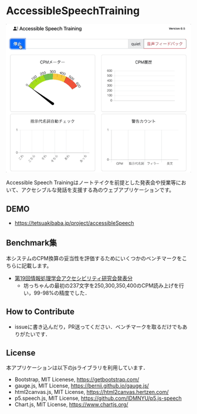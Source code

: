# AccessibleSpeechTraining

![teaser](teaser.gif)

Accessible Speech Trainingはノートテイクを前提とした発表会や授業等において、アクセシブルな発話を支援する為のウェブアプリケーションです。

## DEMO
  * https://tetsuakibaba.jp/project/accessibleSpeech

## Benchmark集
本システムのCPM換算の妥当性を評価するためにいくつかのベンチマークをこちらに記載します。

  * [第19回情報処理学会アクセシビリティ研究会発表分](./benchmarks/aac019/README.md)
    * 坊っちゃんの最初の237文字を250,300,350,400のCPM読み上げを行い，99-98%の精度でした．

## How to Contribute
  * issueに書き込んだり，PR送ってください．ベンチマークを取るだけでもありがたいです．

## License
本アプリケーションは以下のjsライブラリを利用しています．
  * Bootstrap, MIT Licenese, https://getbootstrap.com/
  * gauge.js, MIT License, https://bernii.github.io/gauge.js/
  * html2canvas.js, MIT License, https://html2canvas.hertzen.com/
  * p5.speech.js, MIT License, https://github.com/IDMNYU/p5.js-speech
  * Chart.js, MIT License, https://www.chartjs.org/